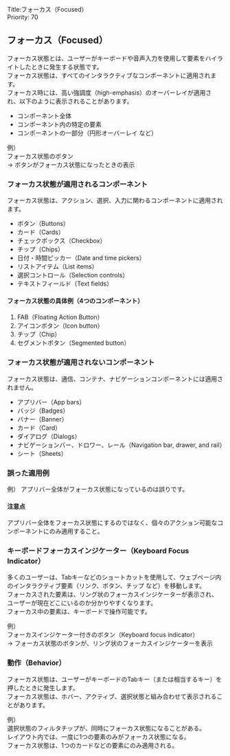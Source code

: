 Title:フォーカス（Focused）  
Priority: 70

## フォーカス（Focused）
フォーカス状態とは、ユーザーがキーボードや音声入力を使用して要素をハイライトしたときに発生する状態です。  
フォーカス状態は、すべてのインタラクティブなコンポーネントに適用されます。  
フォーカス時には、高い強調度（high-emphasis）のオーバーレイが適用され、以下のように表示されることがあります。  
 - コンポーネント全体
 - コンポーネント内の特定の要素
 - コンポーネントの一部分（円形オーバーレイ など）  

例）  
フォーカス状態のボタン  
→ ボタンがフォーカス状態になったときの表示  

### フォーカス状態が適用されるコンポーネント
フォーカス状態は、アクション、選択、入力に関わるコンポーネントに適用されます。
 - ボタン（Buttons）
 - カード（Cards）
 - チェックボックス（Checkbox）
 - チップ（Chips）
 - 日付・時間ピッカー（Date and time pickers）
 - リストアイテム（List items）
 - 選択コントロール（Selection controls）
 - テキストフィールド（Text fields）

#### フォーカス状態の具体例（4つのコンポーネント）
1. FAB（Floating Action Button）
2. アイコンボタン（Icon button）
3. チップ（Chip）
4. セグメントボタン（Segmented button）

### フォーカス状態が適用されないコンポーネント
フォーカス状態は、通信、コンテナ、ナビゲーションコンポーネントには適用されません。
 - アプリバー（App bars）
 - バッジ（Badges）
 - バナー（Banner）
 - カード（Card）
 - ダイアログ（Dialogs）
 - ナビゲーションバー、ドロワー、レール（Navigation bar, drawer, and rail）
 - シート（Sheets）

### 誤った適用例
例） 
アプリバー全体がフォーカス状態になっているのは誤りです。  

#### 注意点
アプリバー全体をフォーカス状態にするのではなく、個々のアクション可能なコンポーネントにのみ適用すること。  

### キーボードフォーカスインジケーター（Keyboard Focus Indicator）
多くのユーザーは、Tabキーなどのショートカットを使用して、ウェブページ内のインタラクティブ要素（リンク、ボタン、チップ など）を移動します。  
フォーカスされた要素は、リング状のフォーカスインジケーターが表示され、ユーザーが現在どこにいるのか分かりやすくなります。  
フォーカス中の要素は、キーボードで操作可能です。  

例）  
フォーカスインジケーター付きのボタン（Keyboard focus indicator）  
→ フォーカス状態のボタンが、リング状のフォーカスインジケーターを表示  

### 動作（Behavior）
フォーカス状態は、ユーザーがキーボードのTabキー（または相当するキー）を押したときに発生します。  
フォーカス状態は、ホバー、アクティブ、選択状態と組み合わせて表示されることがあります。  

例）  
選択状態のフィルタチップが、同時にフォーカス状態になることがある。  
レイアウト内では、一度に1つの要素のみがフォーカス状態になる。  
フォーカス状態は、1つのカードなどの要素にのみ適用される。  
